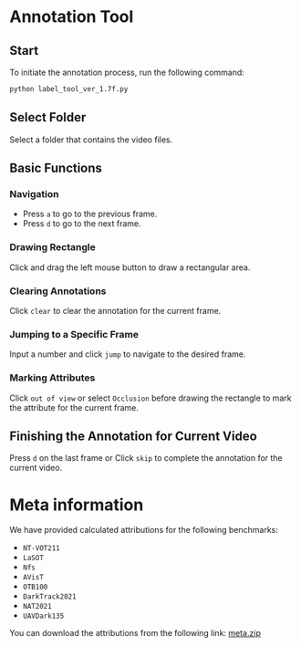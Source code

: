 # Annotation Tool

## Start
To initiate the annotation process, run the following command:

```bash
python label_tool_ver_1.7f.py
```
## Select Folder
Select a folder that contains the video files.

## Basic Functions

### Navigation
- Press `a` to go to the previous frame.
- Press `d` to go to the next frame.

### Drawing Rectangle
Click and drag the left mouse button to draw a rectangular area.

### Clearing Annotations
Click `clear` to clear the annotation for the current frame.

### Jumping to a Specific Frame
Input a number and click `jump` to navigate to the desired frame.

### Marking Attributes
Click `out of view` or select `Occlusion` before drawing the rectangle to mark the attribute for the current frame.

## Finishing the Annotation for Current Video
Press `d` on the last frame or Click `skip` to complete the annotation for the current video.


# Meta information
We have provided calculated attributions for the following benchmarks:
- `NT-VOT211`
- `LaSOT`
- `Nfs`
- `AVisT`
- `OTB100`
- `DarkTrack2021`
- `NAT2021`
- `UAVDark135`

You can download the attributions from the following link:
[meta.zip](https://github.com/LiuYuML/NV-VOT211/blob/main/misc/Other/meta.zip)
